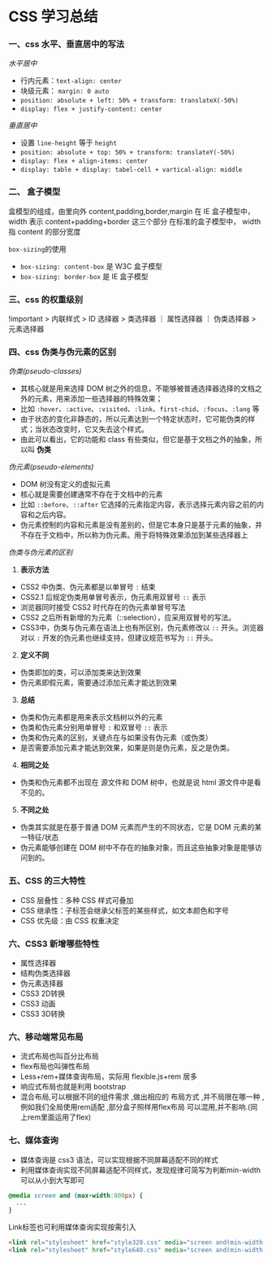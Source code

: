 # CSS 学习总结

 ### 一、css 水平、垂直居中的写法

  _水平居中_

  - 行内元素：`text-align: center`
  - 块级元素： `margin: 0 auto`
  - `position: absolute + left: 50% + transform: translateX(-50%)`
  - `display: flex + justify-content: center`

  _垂直居中_

  - 设置 `line-height` 等于 `height`
  - `position: absolute + top: 50% + transform: translateY(-50%)`
  - `display: flex + align-items: center`
  - `display: table + display: tabel-cell + vartical-align: middle`

### 二、 盒子模型

  盒模型的组成，由里向外 content,padding,border,margin
  在 IE 盒子模型中，width 表示 content+padding+border 这三个部分
  在标准的盒子模型中， width 指 content 的部分宽度

  `box-sizing`的使用

  - `box-sizing: content-box` 是 W3C 盒子模型
  - `box-sizing: border-box` 是 IE 盒子模型

### 三、css 的权重级别
  !important > 内联样式 > ID 选择器 > 类选择器 ｜ 属性选择器 ｜ 伪类选择器 > 元素选择器


### 四、css 伪类与伪元素的区别

  _伪类(pseudo-classes)_

  + 其核心就是用来选择 DOM 树之外的信息，不能够被普通选择器选择的文档之外的元素，用来添加一些选择器的特殊效果；
  + 比如 `:hover`、`:active`、`:visited`、`:link`、`first-chid`、`:focus`、`:lang` 等
  + 由于状态的变化非静态的，所以元素达到一个特定状态时，它可能伪类的样式；当状态改变时，它又失去这个样式。
  + 由此可以看出，它的功能和 class 有些类似，但它是基于文档之外的抽象，所以叫 **伪类**

  _伪元素(pseudo-elements)_

  + DOM 树没有定义的虚拟元素
  + 核心就是需要创建通常不存在于文档中的元素
  + 比如 `::before`、`::after` 它选择的元素指定内容，表示选择元素内容之前的内容和之后内容。
  + 伪元素控制的内容和元素是没有差别的，但是它本身只是基于元素的抽象，并不存在于文档中，所以称为伪元素。用于将特殊效果添加到某些选择器上

  _伪类与伪元素的区别_

  1. **表示方法**
  + CSS2 中伪类、伪元素都是以单冒号 `:` 结束
  + CSS2.1 后规定伪类用单冒号表示，伪元素用双冒号 `::` 表示
  + 浏览器同时接受 CSS2 时代存在的伪元素单冒号写法
  + CSS2 之后所有新增的为元素（::selection），应采用双冒号的写法。
  + CSS3中，伪类与伪元素在语法上也有所区别，伪元素修改以 `::` 开头。浏览器对以 `:` 开发的伪元素也继续支持，但建议规范书写为 `::` 开头。
  
  2. **定义不同**
  + 伪类即加的类，可以添加类来达到效果
  + 伪元素即假元素，需要通过添加元素才能达到效果

  3. **总结**
  + 伪类和伪元素都是用来表示文档树以外的元素
  + 伪类和伪元素分别用单冒号 `:` 和双冒号 `::` 表示
  + 伪类和伪元素的区别，关键点在与如果没有伪元素（或伪类）
  + 是否需要添加元素才能达到效果，如果是则是伪元素，反之是伪类。

  4. **相同之处**
  + 伪类和伪元素都不出现在 源文件和 DOM 树中，也就是说 html 源文件中是看不见的。
    
  5. **不同之处**
  + 伪类其实就是在基于普通 DOM 元素而产生的不同状态，它是 DOM 元素的某一特征/状态
  + 伪元素能够创建在 DOM 树中不存在的抽象对象，而且这些抽象对象是能够访问到的。

### 五、CSS 的三大特性
  - CSS 层叠性：多种 CSS 样式可叠加
  - CSS 继承性：子标签会继承父标签的某些样式，如文本颜色和字号
  - CSS 优先级：由 CSS 权重决定

### 六、CSS3 新增哪些特性
  - 属性选择器
  - 结构伪类选择器
  - 伪元素选择器
  - CSS3 2D转换
  - CSS3 动画
  - CSS3 3D转换


### 六、移动端常见布局

  - 流式布局也叫百分比布局
  - flex布局也叫弹性布局
  - Less+rem+媒体查询布局，实际用 flexible.js+rem 居多
  - 响应式布局也就是利用 bootstrap
  - 混合布局,可以根据不同的组件需求 ,做出相应的 布局方式 ,并不局限在哪一种 ,例如我们全局使用rem适配 ,部分盒子照样用flex布局 可以混用,并不影响.(同上rem里面运用了flex)

### 七、媒体查询

  - 媒体查询是 css3 语法，可以实现根据不同屏幕适配不同的样式
  - 利用媒体查询实现不同屏幕适配不同样式，发现规律可简写为判断min-width 可以从小到大写即可

  ```css
  @media screen and (max-width:800px) {
    ...
  }
  ```

  Link标签也可利用媒体查询实现按需引入

  ```html
 <link rel="stylesheet" href="style320.css" media="screen and(min-width: 320px)">
 <link rel="stylesheet" href="style640.css" media="screen and(min-width: 640px)">
  ```